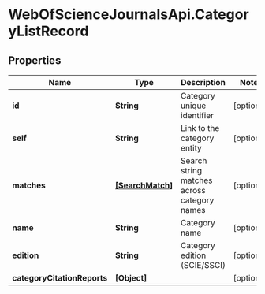 # WebOfScienceJournalsApi.CategoryListRecord

## Properties

Name | Type | Description | Notes
------------ | ------------- | ------------- | -------------
**id** | **String** | Category unique identifier | [optional] 
**self** | **String** | Link to the category entity | [optional] 
**matches** | [**[SearchMatch]**](SearchMatch.md) | Search string matches across category names | [optional] 
**name** | **String** | Category name | [optional] 
**edition** | **String** | Category edition (SCIE/SSCI) | [optional] 
**categoryCitationReports** | **[Object]** |  | [optional] 


